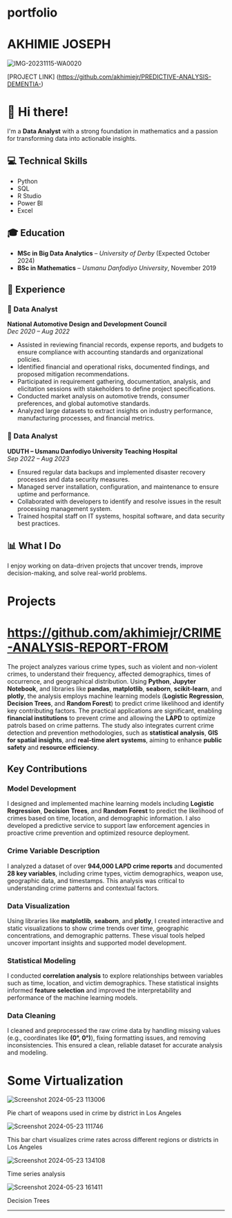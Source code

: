 # portfolio
# AKHIMIE JOSEPH
![IMG-20231115-WA0020](https://github.com/user-attachments/assets/36a67308-a6d7-41a2-8492-d9d77e048802)

[PROJECT LINK] (https://github.com/akhimiejr/PREDICTIVE-ANALYSIS-DEMENTIA-)
# 👋 Hi there!

I'm a **Data Analyst** with a strong foundation in mathematics and a passion for transforming data into actionable insights.

## 💻 Technical Skills
- Python  
- SQL  
- R Studio  
- Power BI  
- Excel  

## 🎓 Education
- **MSc in Big Data Analytics** – *University of Derby* (Expected October 2024)  
- **BSc in Mathematics** – *Usmanu Danfodiyo University*, November 2019  
## 💼 Experience

### 🏢 Data Analyst  
**National Automotive Design and Development Council**  
*Dec 2020 – Aug 2022*  
- Assisted in reviewing financial records, expense reports, and budgets to ensure compliance with accounting standards and organizational policies.  
- Identified financial and operational risks, documented findings, and proposed mitigation recommendations.  
- Participated in requirement gathering, documentation, analysis, and elicitation sessions with stakeholders to define project specifications.  
- Conducted market analysis on automotive trends, consumer preferences, and global automotive standards.  
- Analyzed large datasets to extract insights on industry performance, manufacturing processes, and financial metrics.

### 🏥 Data Analyst  
**UDUTH – Usmanu Danfodiyo University Teaching Hospital**  
*Sep 2022 – Aug 2023*  
- Ensured regular data backups and implemented disaster recovery processes and data security measures.  
- Managed server installation, configuration, and maintenance to ensure uptime and performance.  
- Collaborated with developers to identify and resolve issues in the result processing management system.  
- Trained hospital staff on IT systems, hospital software, and data security best practices.


## 📊 What I Do
I enjoy working on data-driven projects that uncover trends, improve decision-making, and solve real-world problems.
# Projects

# https://github.com/akhimiejr/CRIME-ANALYSIS-REPORT-FROM

The project analyzes various crime types, such as violent and non-violent crimes, to understand their frequency, affected demographics, times of occurrence, and geographical distribution. Using **Python**, **Jupyter Notebook**, and libraries like **pandas**, **matplotlib**, **seaborn**, **scikit-learn**, and **plotly**, the analysis employs machine learning models (**Logistic Regression**, **Decision Trees**, and **Random Forest**) to predict crime likelihood and identify key contributing factors. The practical applications are significant, enabling **financial institutions** to prevent crime and allowing the **LAPD** to optimize patrols based on crime patterns. The study also integrates current crime detection and prevention methodologies, such as **statistical analysis**, **GIS for spatial insights**, and **real-time alert systems**, aiming to enhance **public safety** and **resource efficiency**.
##  Key Contributions
###  Model Development 
I designed and implemented machine learning models including **Logistic Regression**, **Decision Trees**, and **Random Forest** to predict the likelihood of crimes based on time, location, and demographic information. I also developed a predictive service to support law enforcement agencies in proactive crime prevention and optimized resource deployment.
###  Crime Variable Description  
I analyzed a dataset of over **944,000 LAPD crime reports** and documented **28 key variables**, including crime types, victim demographics, weapon use, geographic data, and timestamps. This analysis was critical to understanding crime patterns and contextual factors.
###  Data Visualization  
Using libraries like **matplotlib**, **seaborn**, and **plotly**, I created interactive and static visualizations to show crime trends over time, geographic concentrations, and demographic patterns. These visual tools helped uncover important insights and supported model development.
###  Statistical Modeling  
I conducted **correlation analysis** to explore relationships between variables such as time, location, and victim demographics. These statistical insights informed **feature selection** and improved the interpretability and performance of the machine learning models.
###  Data Cleaning  
I cleaned and preprocessed the raw crime data by handling missing values (e.g., coordinates like **(0°, 0°)**), fixing formatting issues, and removing inconsistencies. This ensured a clean, reliable dataset for accurate analysis and modeling.
#  Some Virtualization
![Screenshot 2024-05-23 113006](https://github.com/user-attachments/assets/7649b681-9448-4a18-b83d-cde628c75764)

Pie chart of weapons used in crime by district in Los Angeles

![Screenshot 2024-05-23 111746](https://github.com/user-attachments/assets/7af26b35-c15f-49d0-8bb6-4e8ebb171754)

This bar chart visualizes crime rates across different regions or districts in Los Angeles

![Screenshot 2024-05-23 134108](https://github.com/user-attachments/assets/df7b0c1d-dbff-40a9-99b7-964def1a1350)

Time series analysis

![Screenshot 2024-05-23 161411](https://github.com/user-attachments/assets/adfe7d1d-4530-48b0-bca8-7ef4c7ecf426)

Decision Trees


---



